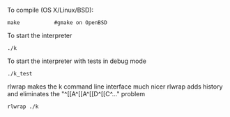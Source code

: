 To compile (OS X/Linux/BSD):

    make           #gmake on OpenBSD

To start the interpreter

    ./k

To start the interpreter with tests in debug mode 

    ./k_test

rlwrap makes the k command line interface much nicer
rlwrap adds history and eliminates the "^[[A^[[A^[[D^[[C^..." problem

    rlwrap ./k